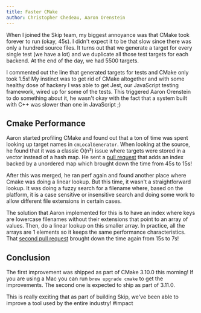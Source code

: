 ```yaml
---
title: Faster CMake
author: Christopher Chedeau, Aaron Orenstein
---
```


When I joined the Skip team, my biggest annoyance was that CMake took forever to run (okay, 45s). I didn't expect it to be that slow since there was only a hundred source files. It turns out that we generate a target for every single test (we have a lot) and we duplicate all those test targets for each backend. At the end of the day, we had 5500 targets.

I commented out the line that generated targets for tests and CMake only took 1.5s! My instinct was to get rid of CMake altogether and with some healthy dose of hackery I was able to get Jest, our JavaScript testing framework, wired up for some of the tests. This triggered Aaron Orenstein to do something about it, he wasn't okay with the fact that a system built with C++ was slower than one in JavaScript ;)

## Cmake Performance

Aaron started profiling CMake and found out that a ton of time was spent looking up target names in `cmLocalGenerator`. When looking at the source, he found that it was a classic O(n²) issue where targets were stored in a vector instead of a hash map. He sent a [pull request](https://gitlab.kitware.com/cmake/cmake/merge_requests/1136) that adds an index backed by a unordered map which brought down the time from 45s to 15s!

After this was merged, he ran perf again and found another place where Cmake was doing a linear lookup. But this time, it wasn't a straightforward lookup. It was doing a fuzzy search for a filename where, based on the platform, it is a case sensitive or insensitive search and doing some work to allow different file extensions in certain cases.

The solution that Aaron implemented for this is to have an index where keys are lowercase filenames without their extensions that point to an array of values. Then, do a linear lookup on this smaller array. In practice, all the arrays are 1 elements so it keeps the same performance characteristics. That [second pull request](https://gitlab.kitware.com/cmake/cmake/merge_requests/1421) brought down the time again from 15s to 7s!

## Conclusion

The first improvement was shipped as part of CMake 3.10.0 this morning! If you are using a Mac you can run `brew upgrade cmake` to get the improvements. The second one is expected to ship as part of 3.11.0.

This is really exciting that as part of building Skip, we've been able to improve a tool used by the entire industry! #impact
